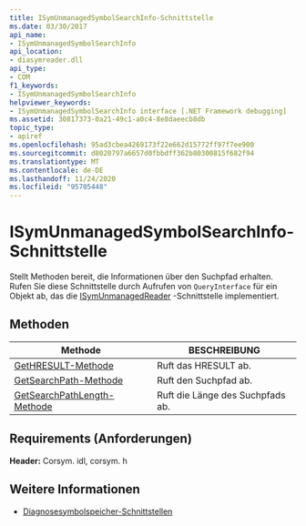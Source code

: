 ```yaml
---
title: ISymUnmanagedSymbolSearchInfo-Schnittstelle
ms.date: 03/30/2017
api_name:
- ISymUnmanagedSymbolSearchInfo
api_location:
- diasymreader.dll
api_type:
- COM
f1_keywords:
- ISymUnmanagedSymbolSearchInfo
helpviewer_keywords:
- ISymUnmanagedSymbolSearchInfo interface [.NET Framework debugging]
ms.assetid: 30817373-0a21-49c1-a0c4-8e8daeecb8db
topic_type:
- apiref
ms.openlocfilehash: 95ad3cbea4269173f22e662d15772ff97f7ee900
ms.sourcegitcommit: d8020797a6657d0fbbdff362b80300815f682f94
ms.translationtype: MT
ms.contentlocale: de-DE
ms.lasthandoff: 11/24/2020
ms.locfileid: "95705448"
---
```

# <a name="isymunmanagedsymbolsearchinfo-interface"></a>ISymUnmanagedSymbolSearchInfo-Schnittstelle

Stellt Methoden bereit, die Informationen über den Suchpfad erhalten. Rufen Sie diese Schnittstelle durch Aufrufen von `QueryInterface` für ein Objekt ab, das die [ISymUnmanagedReader](isymunmanagedreader-interface.md) -Schnittstelle implementiert.  
  
## <a name="methods"></a>Methoden  
  
|Methode|BESCHREIBUNG|  
|------------|-----------------|  
|[GetHRESULT-Methode](isymunmanagedsymbolsearchinfo-gethresult-method.md)|Ruft das HRESULT ab.|  
|[GetSearchPath-Methode](isymunmanagedsymbolsearchinfo-getsearchpath-method.md)|Ruft den Suchpfad ab.|  
|[GetSearchPathLength-Methode](isymunmanagedsymbolsearchinfo-getsearchpathlength-method.md)|Ruft die Länge des Suchpfads ab.|  
  
## <a name="requirements"></a>Requirements (Anforderungen)  

 **Header:** Corsym. idl, corsym. h  
  
## <a name="see-also"></a>Weitere Informationen

- [Diagnosesymbolspeicher-Schnittstellen](diagnostics-symbol-store-interfaces.md)
